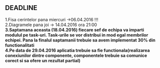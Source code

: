 <h2>DEADLINE</h2>
1.Fisa cerintelor pana miercuri ->06.04.2016 !!!<br>
2.Diagramele pana joi -> 14.04.2016 ora 21:00<br>
<b>3.Saptamana aceasta (18.04.2016) fiecare sef de echipa va imparti modulul pe task-uri. Task-urile se vor distribui in mod egal membrilor echipei. Pana la finalul saptamanii trebuie sa avem implementat 30% din functionalitati<br>
4.Pe data de 29.04.2016 aplicatia trebuie sa fie functionala(realizarea conexiunilor dintre componente, componentele trebuie sa comunice corect si sa ofere un rezultat partial)</b><br>
